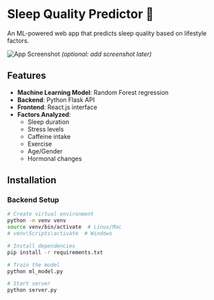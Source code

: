 # Sleep Quality Predictor 🌙

An ML-powered web app that predicts sleep quality based on lifestyle factors.

![App Screenshot](screenshot.png) *(optional: add screenshot later)*

## Features
- **Machine Learning Model**: Random Forest regression
- **Backend**: Python Flask API
- **Frontend**: React.js interface
- **Factors Analyzed**:
  - Sleep duration
  - Stress levels
  - Caffeine intake
  - Exercise
  - Age/Gender
  - Hormonal changes

## Installation

### Backend Setup
```bash
# Create virtual environment
python -m venv venv
source venv/bin/activate  # Linux/Mac
# venv\Scripts\activate  # Windows

# Install dependencies
pip install -r requirements.txt

# Train the model
python ml_model.py

# Start server
python server.py
